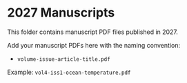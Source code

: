 # 2027 Manuscripts

This folder contains manuscript PDF files published in 2027.

Add your manuscript PDFs here with the naming convention:
- `volume-issue-article-title.pdf`

Example: `vol4-iss1-ocean-temperature.pdf`
